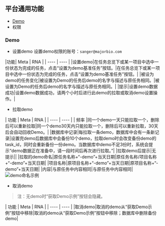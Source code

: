 ## 平台通用功能

+ [Demo](#user-content-Demo)
+ 权限

### Demo

+ 设置demo 设置demo权限的账号：`sanger@majorbio.com`

|功能| Meta | RNA  |
| ---- | ---- |
|设置demo|在任务总览下或某一项目中选中一份状态为完成的任务，点击“设置为demo基准任务”按钮。|在任务总览下或某一项目中选中一份状态为完成的任务，点击“设置为demo基准任务”按钮。|
|被设为demo的任务变化|被设置为Demo的任务后demo的名字与描述与原任务相同。|被设置为Demo的任务后demo的名字与描述与原任务相同。|
|提示|设置demo数据成功|设置demo数据成功，请两个小时后进行此demo的拉取或取消demo设置操作。|


+ 拉取demo

| 功能 | Meta | RNA  |
| ---- | ---- |
| 频率 |同一个demo一天只能拉取一个，删除后可以重新拉取|同一个demo30天内只能拉取一个，删除后可以重新拉取，30天后会自动回收Demo。|
|数据库中记录|每拉取一条demo，数据库中会有一条新记录|设置完demo后数据库中会备份10个demo，拉取demo时会改变备份demo的task_id，同时会重新备份一份demo。当数据库中demo不足3份时，系统会提示“demo数据正在准备中，请一段时间后再次进行拉取。”|
|拉取demo后提示|无提示||
|拉取的demo命名|原任务名称+“-demo”+当天日期|原任务名称/项目名称+“-demo”+当天日期|
|项目名称|原项目名称+“-demo”+当天日期|原项目名称+“-demo”+当天日期|
|内容|与原任务中内容相同|与原任务中内容相同|
![demo命名示例](http://git.majorbio.com/sanger_bioinfo/SangerBiocluster/wikis/img/demo命名示例.png)

+ 取消demo
>注：无demo时“获取Demo示例”按钮会隐藏。

| 功能 | Meta | RNA  |
| ---- | ---- |
|取消demo|取消的demo从“获取Demo示例”按钮中移除|取消的demo从“获取Demo示例”按钮中移除；数据库中删除备份demo|
